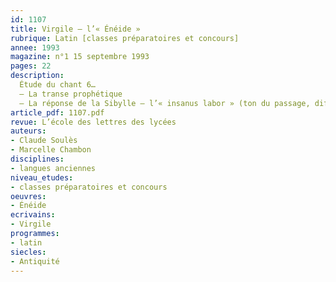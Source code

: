 ```yaml
---
id: 1107
title: Virgile – l’« Énéide »
rubrique: Latin [classes préparatoires et concours]
annee: 1993
magazine: n°1 15 septembre 1993
pages: 22
description: 
  Étude du chant 6…
  – La transe prophétique
  – La réponse de la Sibylle – l’« insanus labor » (ton du passage, difficulté de l’entreprise) ; les conditions mises à la catabase
article_pdf: 1107.pdf
revue: L’école des lettres des lycées
auteurs:
- Claude Soulès
- Marcelle Chambon
disciplines:
- langues anciennes
niveau_etudes:
- classes préparatoires et concours
oeuvres:
- Énéide
ecrivains:
- Virgile
programmes:
- latin
siecles:
- Antiquité
---
```

